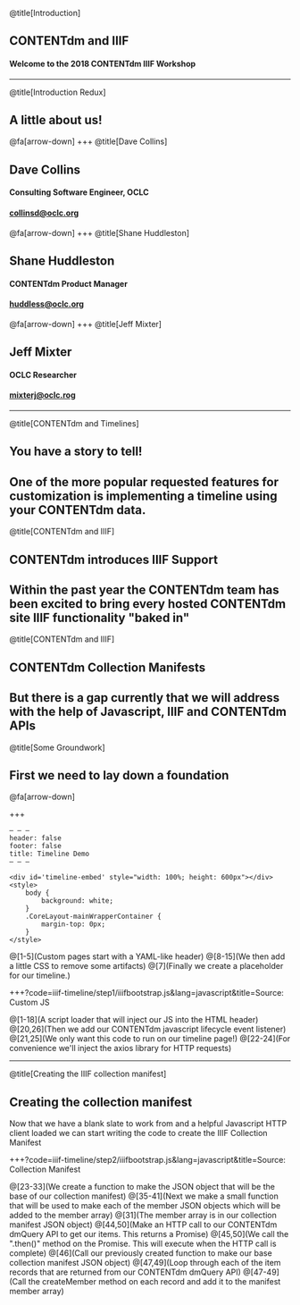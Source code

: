 @title[Introduction]
## CONTENTdm and IIIF
#### Welcome to the 2018 CONTENTdm IIIF Workshop
---
@title[Introduction Redux]
## A little about us!
@fa[arrow-down]
+++
@title[Dave Collins]
## Dave Collins
#### Consulting Software Engineer, OCLC
#### collinsd@oclc.org
@fa[arrow-down]
+++
@title[Shane Huddleston]
## Shane Huddleston
#### CONTENTdm Product Manager
#### huddless@oclc.org
@fa[arrow-down]
+++
@title[Jeff Mixter]
## Jeff Mixter
#### OCLC Researcher
#### mixterj@oclc.rog
---
@title[CONTENTdm and Timelines]
## You have a story to tell!
One of the more popular requested features for customization is implementing a timeline using your CONTENTdm data.
---
@title[CONTENTdm and IIIF]
## CONTENTdm introduces IIIF Support
Within the past year the CONTENTdm team has been excited to bring every hosted CONTENTdm site IIIF functionality "baked in"
---
@title[CONTENTdm and IIIF]
## CONTENTdm Collection Manifests
But there is a gap currently that we will address with the help of Javascript, IIIF and CONTENTdm APIs
---
@title[Some Groundwork]
## First we need to lay down a foundation

@fa[arrow-down]

+++
```
– – – 
header: false
footer: false
title: Timeline Demo
– – – 

<div id='timeline-embed' style="width: 100%; height: 600px"></div>
<style>
    body {
        background: white;
    }
    .CoreLayout-mainWrapperContainer {
        margin-top: 0px;
    }
</style>
```
@[1-5](Custom pages start with a YAML-like header)
@[8-15](We then add a little CSS to remove some artifacts)
@[7](Finally we create a placeholder for our timeline.)

+++?code=iiif-timeline/step1/iiifbootstrap.js&lang=javascript&title=Source: Custom JS

@[1-18](A script loader that will inject our JS into the HTML header)
@[20,26](Then we add our CONTENTdm javascript lifecycle event listener)
@[21,25](We only want this code to run on our timeline page!)
@[22-24](For convenience we'll inject the axios library for HTTP requests)

---
@title[Creating the IIIF collection manifest]
## Creating the collection manifest
Now that we have a blank slate to work from and a helpful Javascript HTTP client loaded we can start writing the code to create the IIIF Collection Manifest

+++?code=iiif-timeline/step2/iiifbootstrap.js&lang=javascript&title=Source: Collection Manifest

@[23-33](We create a function to make the JSON object that will be the base of our collection manifest)
@[35-41](Next we make a small function that will be used to make each of the member JSON objects which will be added to the member array)
@[31](The member array is in our collection manifest JSON object)
@[44,50](Make an HTTP call to our CONTENTdm dmQuery API to get our items.  This returns a Promise)
@[45,50](We call the ".then()" method on the Promise. This will execute when the HTTP call is complete)
@[46](Call our previously created function to make our base collection manifest JSON object)
@[47,49](Loop through each of the item records that are returned from our CONTENTdm dmQuery API)
@[47-49](Call the createMember method on each record and add it to the manifest member array)

